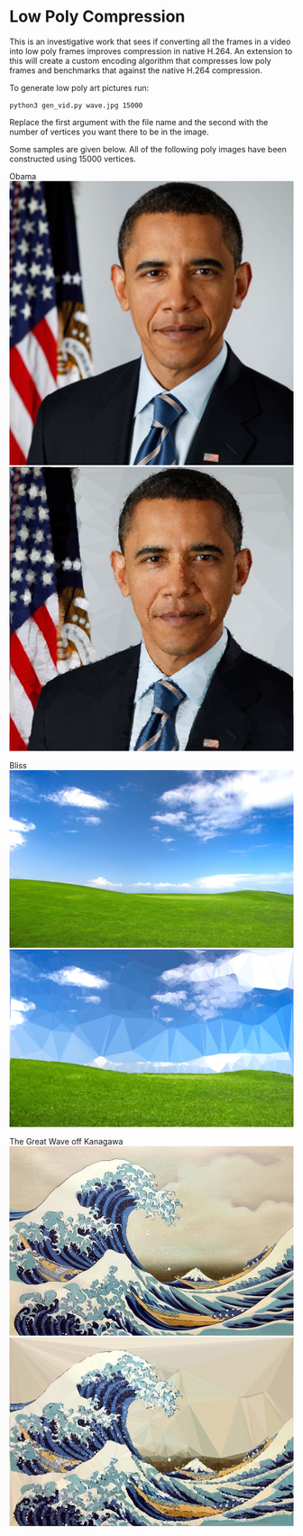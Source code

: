 # Low Poly Compression
This is an investigative work that sees if converting all the frames in a video into low poly frames improves compression in native H.264. An extension to this will create a custom encoding algorithm that compresses low poly frames and benchmarks that against the native H.264 compression.

To generate low poly art pictures run:
```
python3 gen_vid.py wave.jpg 15000
```

Replace the first argument with the file name and the second with the number of vertices you want there to be in the image.

Some samples are given below. All of the following poly images have been constructed using 15000 vertices.

Obama
![Obama](barack.jpg)
![Poly Obama](barack_poly.png)

Bliss
![Bliss](bliss.jpg)
![Poly Bliss](bliss_poly.png)

The Great Wave off Kanagawa
![Great Wave](wave.jpg)
![Great Wave Poly](wave_poly.png)
